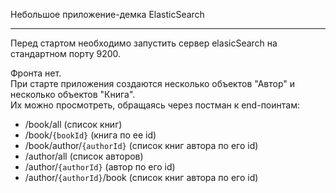 Небольшое приложение-демка ElasticSearch
***
Перед стартом необходимо запустить сервер elasicSearch на стандартном порту 9200.

Фронта нет.<br>
При старте приложения создаются несколько объектов "Автор" и несколько объектов "Книга".<br>
Их можно просмотреть, обращаясь через постман к end-поинтам:
- /book/all (список книг)
- /book/`{bookId}` (книга по ее id)
- /book/author/`{authorId}` (список книг автора по его id)
- /author/all (список авторов)
- /author/`{authorId}` (автор по его id)
- /author/`{authorId}`/book (список книг автора по его id)